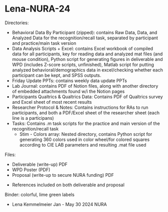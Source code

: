 # Lena-NURA-24

Directories:
- Behavioral Data By Participant (zipped): contains Raw Data, Data, and Analyzed Data for the recognition/recall task, separated by participant and practice/main task version
- Data Analysis Scripts + Excel: contains Excel workbook of compiled data for all participants, key for reading data and analyzed mat files (and mouse condition), Python script for generating figures in deliverable and WPD (includes Z-score scripts, unfinished), Matlab script for putting analyzed behavioral/demographics data in excel/checking whether each participant can be kept, and SPSS outputs.
- Friday Update PPTs: contains weekly data update PPTs
- Lab Journal: contains PDF of Notion files, along with another directory of embedded attachments found w/i the Notion pages
- Participants Qualtrics & Qualtrics Data: Contains PDF of Qualtrics survey and Excel sheet of most recent results
- Researcher Protocol & Notes: Contains instructions for RAs to run participants, and both a PDF/Excel sheet of the researcher sheet (each line is a participans)
- Tasks: Contains .m task scripts for the practice and main version of the recognition/recall task
    - Stim - Colors array: Nested directory, contains Python script for generating 360 colors used in color wheel/for colored squares according to CIE LAB parameters and resulting .mat file used
  
Files:
- Deliverable (write-up) PDF
- WPD Poster (PDF)
- Proposal (write-up to secure NURA funding) PDF
* References included on both deliverable and proposal
 
Binder: colorful, lime green labels

- Lena Kemmelmeier
Jan - May 30 2024 NURA

